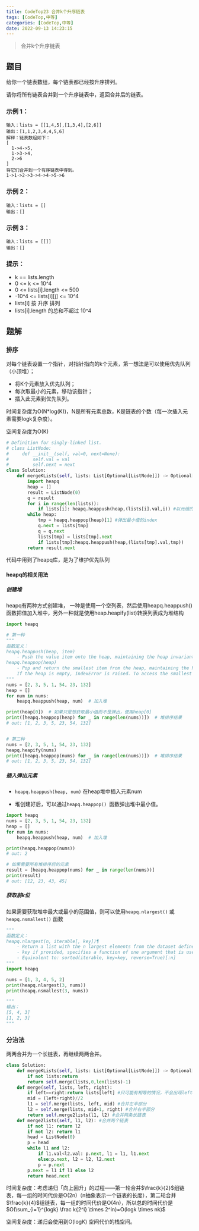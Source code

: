 ```yaml
---
title: CodeTop23 合并k个升序链表
tags: [CodeTop,中等]
categories: [CodeTop,中等]
date: 2022-09-13 14:23:15
---
```


>合并k个升序链表

## 题目

给你一个链表数组，每个链表都已经按升序排列。

请你将所有链表合并到一个升序链表中，返回合并后的链表。

### 示例 1：

```
输入：lists = [[1,4,5],[1,3,4],[2,6]]
输出：[1,1,2,3,4,4,5,6]
解释：链表数组如下：
[
  1->4->5,
  1->3->4,
  2->6
]
将它们合并到一个有序链表中得到。
1->1->2->3->4->4->5->6
```

### 示例 2：

```
输入：lists = []
输出：[]
```

### 示例 3：

```
输入：lists = [[]]
输出：[]
```

### 提示：

- k == lists.length
- 0 <= k <= 10^4
- 0 <= lists[i].length <= 500
- -10^4 <= lists[i][j] <= 10^4
- lists[i] 按 升序 排列
- lists[i].length 的总和不超过 10^4


## 题解

### 排序

对每个链表设置一个指针，对指针指向的k个元素，第一想法是可以使用优先队列（小顶堆）；

- 将K个元素放入优先队列；
- 每次取最小的元素，移动该指针；
- 插入此元素到优先队列。

时间复杂度为O(N*log(K))，N是所有元素总数，K是链表的个数（每一次插入元素需要logk复杂度）。

空间复杂度为O(K)

```python
# Definition for singly-linked list.
# class ListNode:
#     def __init__(self, val=0, next=None):
#         self.val = val
#         self.next = next
class Solution:
    def mergeKLists(self, lists: List[Optional[ListNode]]) -> Optional[ListNode]:
        import heapq
        heap = []
        result = ListNode(0)
        q = result
        for i in range(len(lists)):
            if lists[i]: heapq.heappush(heap,(lists[i].val,i)) #以元组的形式存储
        while heap:
            tmp = heapq.heappop(heap)[1] #弹出最小值的index
            q.next = lists[tmp]
            q = q.next
            lists[tmp] = lists[tmp].next
            if lists[tmp]:heapq.heappush(heap,(lists[tmp].val,tmp))
        return result.next
```
代码中用到了heapq库，是为了维护优先队列

#### heapq的相关用法

##### 创建堆

heapq有两种方式创建堆， 一种是使用一个空列表，然后使用heapq.heappush()函数把值加入堆中，另外一种就是使用heap.heapify(list)转换列表成为堆结构

```python
import heapq

# 第一种
"""
函数定义：
heapq.heappush(heap, item)
    - Push the value item onto the heap, maintaining the heap invariant.
heapq.heappop(heap)
    - Pop and return the smallest item from the heap, maintaining the heap invariant.
    If the heap is empty, IndexError is raised. To access the smallest item without popping it, use heap[0].
"""
nums = [2, 3, 5, 1, 54, 23, 132]
heap = []
for num in nums:
    heapq.heappush(heap, num)  # 加入堆

print(heap[0])  # 如果只是想获取最小值而不是弹出，使用heap[0]
print([heapq.heappop(heap) for _ in range(len(nums))])  # 堆排序结果
# out: [1, 2, 3, 5, 23, 54, 132]


# 第二种
nums = [2, 3, 5, 1, 54, 23, 132]
heapq.heapify(nums)
print([heapq.heappop(nums) for _ in range(len(nums))])  # 堆排序结果
# out: [1, 2, 3, 5, 23, 54, 132]
```
##### 插入弹出元素

- `heapq.heappush(heap, num)`  在heap堆中插入元素num

- 堆创建好后，可以通过`heapq.heappop() `函数弹出堆中最小值。

```python
import heapq
nums = [2, 3, 5, 1, 54, 23, 132]
heap = []
for num in nums:
    heapq.heappush(heap, num)  # 加入堆

print(heapq.heappop(nums))
# out: 2

# 如果需要所有堆排序后的元素
result = [heapq.heappop(nums) for _ in range(len(nums))]
print(result)
# out: [12, 23, 43, 45]
```

##### 获取前k位

如果需要获取堆中最大或最小的范围值，则可以使用`heapq.nlargest()` 或`heapq.nsmallest()` 函数

```python
"""
函数定义：
heapq.nlargest(n, iterable[, key])¶
    - Return a list with the n largest elements from the dataset defined by iterable. 
    - key if provided, specifies a function of one argument that is used to extract a comparison key from each element in the iterable: key=str.lower
    - Equivalent to: sorted(iterable, key=key, reverse=True)[:n]
"""
import heapq

nums = [1, 3, 4, 5, 2]
print(heapq.nlargest(3, nums))
print(heapq.nsmallest(3, nums))

"""
输出：
[5, 4, 3]
[1, 2, 3]
"""
```

### 分治法

两两合并为一个长链表，再继续两两合并。

```python
class Solution:
    def mergeKLists(self, lists: List[Optional[ListNode]]) -> Optional[ListNode]:
        if not lists:return
        return self.merge(lists,0,len(lists)-1)
    def merge(self, lists, left, right):
        if left==right:return lists[left] #只可能有相等的情况，不会出现left>right
        mid = (left+right)//2
        l1 = self.merge(lists, left, mid) #合并左半部分
        l2 = self.merge(lists, mid+1, right) #合并右半部分
        return self.merge2lists(l1, l2) #合并两条长链表
    def merge2lists(self, l1, l2): #合并两个链表
        if not l1: return l2
        if not l2: return l1
        head = ListNode(0)
        p = head
        while l1 and l2:
            if l1.val<l2.val: p.next, l1 = l1, l1.next
            else:p.next, l2 = l2, l2.next
            p = p.next
        p.next = l1 if l1 else l2
        return head.next
```

时间复杂度：考虑递归「向上回升」的过程——第一轮合并$\frac{k}{2}$组链表，每一组的时间代价是O(2n)（n抽象表示一个链表的长度），第二轮合并$\frac{k}{4}$组链表，每一组的时间代价是O(4n)，所以总的时间代价是$O(\sum_{i=1}^{logk} \frac k{2^i} \times 2^in)=O(logk \times nk)$

空间复杂度：递归会使用到O(logK) 空间代价的栈空间。
